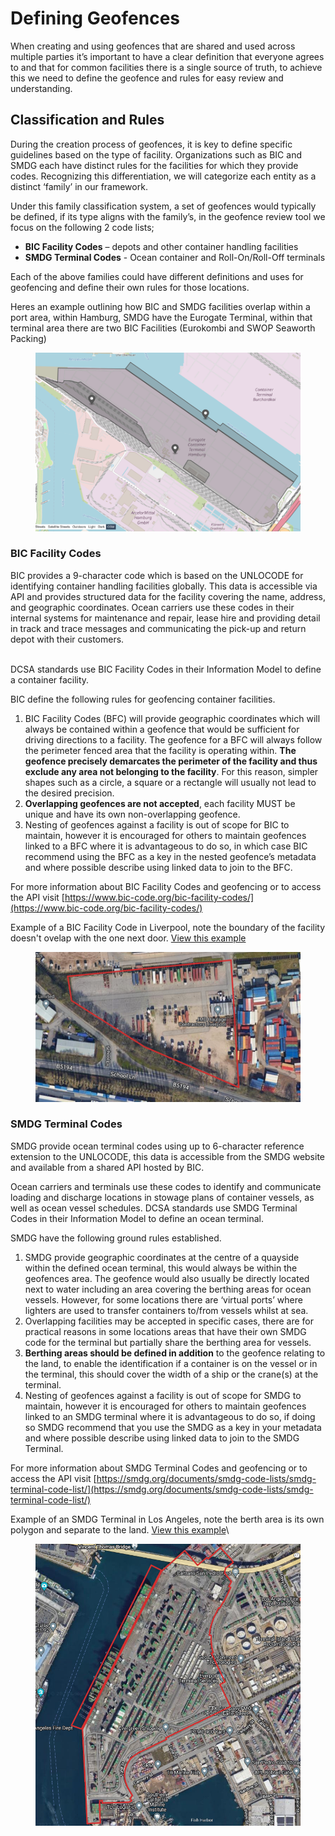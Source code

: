 # Defining Geofences

When creating and using geofences that are shared and used across multiple parties it’s important to have a clear definition that everyone agrees to and that for common facilities there is a single source of truth, to achieve this we need to define the geofence and rules for easy review and understanding.

## Classification and Rules

During the creation process of geofences, it is key to define specific guidelines based on the type of facility.  Organizations such as BIC and SMDG each have distinct rules for the facilities for which they provide codes. Recognizing this differentiation, we will categorize each entity as a distinct ‘family’ in our framework.

Under this family classification system, a set of geofences would typically be defined, if its type aligns with the family’s, in the geofence review tool we focus on the following 2 code lists;

* **BIC Facility Codes** – depots and other container handling facilities&#x20;
* **SMDG Terminal Codes** - Ocean container and Roll-On/Roll-Off terminals &#x20;

Each of the above families could have different definitions and uses for geofencing and define their own rules for those locations.&#x20;

Heres an example outlining how BIC and SMDG facilities overlap within a port area, within Hamburg, SMDG have the Eurogate Terminal, within that terminal area there are two BIC Facilities (Eurokombi and SWOP Seaworth Packing)

<figure><img src="../.gitbook/assets/image (2).png" alt=""><figcaption></figcaption></figure>

### BIC Facility Codes

BIC provides a 9-character code which is based on the UNLOCODE for identifying container handling facilities globally.  This data is accessible via API and provides structured data for the facility covering the name, address, and geographic coordinates.  Ocean carriers use these codes in their internal systems for maintenance and repair, lease hire and providing detail in track and trace messages and communicating the pick-up and return depot with their customers. &#x20;

\
DCSA standards use BIC Facility Codes in their Information Model to define a container facility.&#x20;

BIC define the following rules for geofencing container facilities.

1. BIC Facility Codes (BFC) will provide geographic coordinates which will always be contained within a geofence that would be sufficient for driving directions to a facility.  The geofence for a BFC will always follow the perimeter fenced area that the facility is operating within.  **The geofence precisely demarcates the perimeter of the facility and thus exclude any area not belonging to the facility**. For this reason, simpler shapes such as a circle, a square or a rectangle will usually not lead to the desired precision.
2. **Overlapping geofences are not accepted**, each facility MUST be unique and have its own non-overlapping geofence.
3. Nesting of geofences against a facility is out of scope for BIC to maintain, however it is encouraged for others to maintain geofences linked to a BFC where it is advantageous to do so, in which case BIC recommend using the BFC as a key in the nested geofence’s metadata and where possible describe using linked data to join to the BFC.

For more information about BIC Facility Codes and geofencing or to access the API visit [https://www.bic-code.org/bic-facility-codes/](https://www.bic-code.org/bic-facility-codes/)

Example of a BIC Facility Code in Liverpool, note the boundary of the facility doesn't ovelap with the one next door.  [View this example](https://geofence-review.bic-code.org/view-pending-request/BIC/GBLIVJMDA)

<figure><img src="../.gitbook/assets/Screenshot 2023-10-30 at 17.44.28.png" alt=""><figcaption></figcaption></figure>

### SMDG Terminal Codes

SMDG provide ocean terminal codes using up to 6-character reference extension to the UNLOCODE, this data is accessible from the SMDG website and available from a shared API hosted by BIC.&#x20;

Ocean carriers and terminals use these codes to identify and communicate loading and discharge locations in stowage plans of container vessels, as well as ocean vessel schedules.  DCSA standards use SMDG Terminal Codes in their Information Model to define an ocean terminal.

SMDG have the following ground rules established.

1. SMDG provide geographic coordinates at the centre of a quayside within the defined ocean terminal, this would always be within the geofences area.  The geofence would also usually be directly located next to water including an area covering the berthing areas for ocean vessels.  However, for some locations there are ‘virtual ports’ where lighters are used to transfer containers to/from vessels whilst at sea.
2. Overlapping facilities may be accepted in specific cases, there are for practical reasons in some locations areas that have their own SMDG code for the terminal but partially share the berthing area for vessels.
3. **Berthing areas should be defined in addition** to the geofence relating to the land, to enable the identification if a container is on the vessel or in the terminal, this should cover the width of a ship or the crane(s) at the terminal.
4. Nesting of geofences against a facility is out of scope for SMDG to maintain, however it is encouraged for others to maintain geofences linked to an SMDG terminal where it is advantageous to do so, if doing so SMDG recommend that you use the SMDG as a key in your metadata and where possible describe using linked data to join to the SMDG Terminal.&#x20;

For more information about SMDG Terminal Codes and geofencing or to access the API visit [https://smdg.org/documents/smdg-code-lists/smdg-terminal-code-list/](https://smdg.org/documents/smdg-code-lists/smdg-terminal-code-list/)

&#x20;Example of an SMDG Terminal in Los Angeles, note the berth area is its own polygon and separate to the land.  [View this example](https://geofence-review.bic-code.org/view-pending-request/SMDG/USLAXETS)\


<figure><img src="../.gitbook/assets/Screenshot 2023-10-30 at 17.41.11.png" alt=""><figcaption></figcaption></figure>

